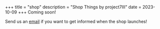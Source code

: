 +++
title = "shop"
description = "Shop Things by project7III"
date = 2023-10-09
+++
Coming soon!

Send us an [email](mailto:hi@project7iii.com) if you want to get informed when the shop launches!